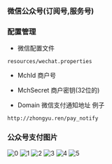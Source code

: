 ### 微信公众号(订阅号,服务号)

### 配置管理
* 微信配置文件
```
resources/wechat.properties
```
* MchId 商户号

* MchSecret 商户密钥(32位的)

* Domain 微信支付通知地址
例子
```
http://zhongyu.ren/pay_notify
```

### 公众号支付图片
![0](http://oiz6ikqle.bkt.clouddn.com/2017/3/15wechat-pay-0.PNG)
![1](http://oiz6ikqle.bkt.clouddn.com/2017/3/15wechat-pay-1.PNG)
![2](http://oiz6ikqle.bkt.clouddn.com/2017/3/15wechat-pay-2.png)
![3](http://oiz6ikqle.bkt.clouddn.com/2017/3/15wechat-pay-3.PNG)
![4](http://oiz6ikqle.bkt.clouddn.com/2017/3/15wechat-pay-4.png)
![5](http://oiz6ikqle.bkt.clouddn.com/2017/3/15wechat-pay-5.PNG)